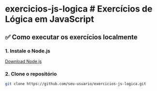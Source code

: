 # exercicios-js-logica # Exercícios de Lógica em JavaScript

## ✅ Como executar os exercícios localmente

### 1. Instale o Node.js
[Download Node.js](https://nodejs.org)

### 2. Clone o repositório
```bash
git clone https://github.com/seu-usuario/exercicios-js-logica.git
